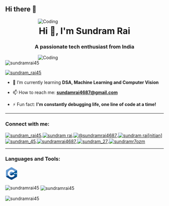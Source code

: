 ## Hi there 👋

<img align="right" alt="Coding" width="400" src="https://media.tenor.com/2uyENRmiUt0AAAAC/coding.gif" />

<h1 align="center">Hi 👋, I'm Sundram Rai</h1>
<h3 align="center">A passionate tech enthusiast from India</h3>

<img align="right" alt="Coding" width="400" src="https://cdn.dribbble.com/users/1162077/screenshots/3848914/programmer.gif" />

<p align="left"> 
  <img src="https://komarev.com/ghpvc/?username=sundramrai45&label=Profile%20views&color=0e75b6&style=flat" alt="sundramrai45" /> 
</p>

<p align="left"> 
  <a href="https://twitter.com/sundram_rai45" target="blank">
    <img src="https://img.shields.io/twitter/follow/sundram_rai45?logo=twitter&style=for-the-badge" alt="sundram_rai45" />
  </a> 
</p>

- 🌱 I’m currently learning **DSA, Machine Learning and Computer Vision**
  
- 📫 How to reach me: **sundamrai4687@gmail.com**

- ⚡ Fun fact: **I'm constantly debugging life, one line of code at a time!**

---

<h3 align="left">Connect with me:</h3>
<p align="left">
  <a href="https://twitter.com/sundram_rai45" target="blank">
    <img align="center" src="https://raw.githubusercontent.com/rahuldkjain/github-profile-readme-generator/master/src/images/icons/Social/twitter.svg" alt="sundram_rai45" height="30" width="40" />
  </a>
  <a href="https://linkedin.com/in/sundram rai" target="blank">
    <img align="center" src="https://raw.githubusercontent.com/rahuldkjain/github-profile-readme-generator/master/src/images/icons/Social/linked-in-alt.svg" alt="sundram rai" height="30" width="40" />
  </a>
  <a href="https://medium.com/@sundramrai4687" target="blank">
    <img align="center" src="https://raw.githubusercontent.com/rahuldkjain/github-profile-readme-generator/master/src/images/icons/Social/medium.svg" alt="@sundramrai4687" height="30" width="40" />
  </a>
  <a href="https://www.youtube.com/c/sundram rai[nitian]" target="blank">
    <img align="center" src="https://raw.githubusercontent.com/rahuldkjain/github-profile-readme-generator/master/src/images/icons/Social/youtube.svg" alt="sundram rai[nitian]" height="30" width="40" />
  </a>
  <a href="https://www.codechef.com/users/sundram_45" target="blank">
    <img align="center" src="https://cdn.jsdelivr.net/npm/simple-icons@3.1.0/icons/codechef.svg" alt="sundram_45" height="30" width="40" />
  </a>
  <a href="https://www.hackerrank.com/sundramrai4687" target="blank">
    <img align="center" src="https://raw.githubusercontent.com/rahuldkjain/github-profile-readme-generator/master/src/images/icons/Social/hackerrank.svg" alt="sundramrai4687" height="30" width="40" />
  </a>
  <a href="https://www.leetcode.com/sundram_27" target="blank">
    <img align="center" src="https://raw.githubusercontent.com/rahuldkjain/github-profile-readme-generator/master/src/images/icons/Social/leet-code.svg" alt="sundram_27" height="30" width="40" />
  </a>
  <a href="https://auth.geeksforgeeks.org/user/sundramr7ozm" target="blank">
    <img align="center" src="https://raw.githubusercontent.com/rahuldkjain/github-profile-readme-generator/master/src/images/icons/Social/geeks-for-geeks.svg" alt="sundramr7ozm" height="30" width="40" />
  </a>
</p>

---

<h3 align="left">Languages and Tools:</h3>
<p align="left"> 
  <a href="https://www.w3schools.com/cpp/" target="_blank" rel="noreferrer"> 
    <img src="https://raw.githubusercontent.com/devicons/devicon/master/icons/cplusplus/cplusplus-original.svg" alt="cplusplus" width="40" height="40"/> 
  </a> 
</p>

<p><img align="left" src="https://github-readme-stats.vercel.app/api/top-langs?username=sundramrai45&show_icons=true&locale=en&layout=compact" alt="sundramrai45" /></p>

<p>&nbsp;<img align="center" src="https://github-readme-stats.vercel.app/api?username=sundramrai45&show_icons=true&locale=en" alt="sundramrai45" /></p>

<p><img align="center" src="https://github-readme-streak-stats.herokuapp.com/?user=sundramrai45&" alt="sundramrai45" /></p>
